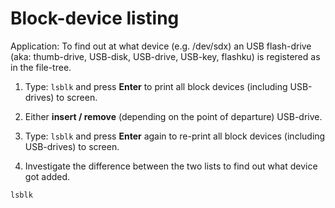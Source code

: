 # Block-device listing

Application: To find out at what device (e.g. /dev/sdx) an USB flash-drive (aka: thumb-drive, USB-disk, USB-drive, USB-key, flashku) is registered as in the file-tree.

1. Type: `lsblk` and press **Enter** to print all block devices (including USB-drives) to screen.

2. Either **insert / remove** (depending on the point of departure) USB-drive.

3. Type: `lsblk` and press **Enter** again to re-print all block devices (including USB-drives) to screen.

4. Investigate the difference between the two lists to find out what device got added.

```shell
lsblk
```
